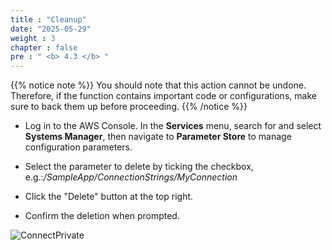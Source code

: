 ```yaml
---
title : "Cleanup"
date: "2025-05-29"
weight : 3
chapter : false
pre : " <b> 4.3 </b> "
---
```



{{% notice note %}}
You should note that this action cannot be undone. Therefore, if the function contains important code or configurations, make sure to back them up before proceeding.
{{% /notice %}}

- Log in to the AWS Console. In the **Services** menu, search for and select **Systems Manager**, then navigate to **Parameter Store** to manage configuration parameters.

- Select the parameter to delete by ticking the checkbox, e.g.:*/SampleApp/ConnectionStrings/MyConnection*
- Click the "Delete" button at the top right.
- Confirm the deletion when prompted.

![ConnectPrivate](../../images/4-Securely/4.20.clean.png)